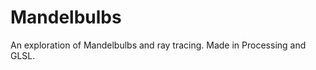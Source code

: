 # Mandelbulbs
An exploration of <ah href = "https://en.wikipedia.org/wiki/Mandelbulb">Mandelbulbs</a> and ray tracing. Made in Processing and GLSL.
